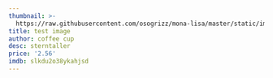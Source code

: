 ```yaml
---
thumbnail: >-
  https://raw.githubusercontent.com/osogrizz/mona-lisa/master/static/images/6k8aqlfit6ucb5diurowrg.jpg?token=AJxd3134HYhey3RpgFYZ3LqiXnd8dsGgks5cdzxbwA%3D%3D
title: test image
author: coffee cup
desc: sterntaller
price: '2.56'
imdb: slkdu2o38ykahjsd
---
```


